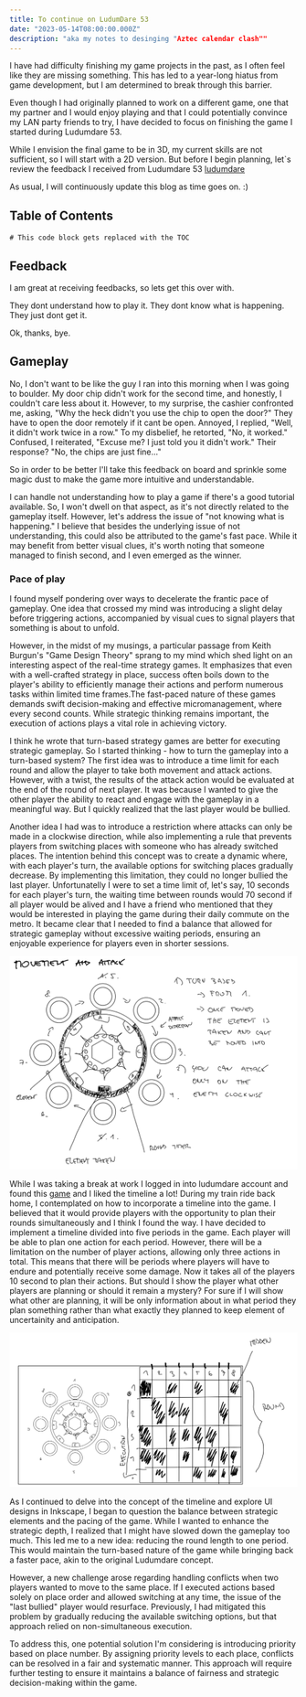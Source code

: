 ```yaml
---
title: To continue on LudumDare 53
date: "2023-05-14T08:00:00.000Z"
description: "aka my notes to desinging "Aztec calendar clash""
---
```


I have had difficulty finishing my game projects in the past, as I often feel like they are missing something. This has led to a year-long hiatus from game development, but I am determined to break through this barrier. 

Even though I had originally planned to work on a different game, one that my partner and I would enjoy playing and that I could potentially convince my LAN party friends to try, I have decided to focus on finishing the game I started during Ludumdare 53. 

While I envision the final game to be in 3D, my current skills are not sufficient, so I will start with a 2D version. But before I begin planning, let`s review the feedback I received from Ludumdare 53 [ludumdare](https://ldjam.com/events/ludum-dare/53/hungerztec-games "Ludumdare 53")

As usual, I will continuously update this blog as time goes on. :)

## Table of Contents

```toc
# This code block gets replaced with the TOC
```

## Feedback

I am great at receiving feedbacks, so lets get this over with.

They dont understand how to play it. They dont know what is happening. They just dont get it.

Ok, thanks, bye.


## Gameplay

No, I don't want to be like the guy I ran into this morning when I was going to boulder. My door chip didn't work for the second time, and honestly, 
I couldn't care less about it. However, to my surprise, the cashier confronted me, asking, "Why the heck didn't you use the chip to open the door?" 
They have to open the door remotely if it cant be open. Annoyed, I replied, "Well, it didn't work twice in a row." 
To my disbelief, he retorted, "No, it worked." Confused, I reiterated, "Excuse me? I just told you it didn't work." Their response? "No, the chips are just fine..."

So in order to be better I'll take this feedback on board and sprinkle some magic dust to make the game more intuitive and understandable. 

I can handle not understanding how to play a game if there's a good tutorial available. So, I won't dwell on that aspect, as it's not directly related to the gameplay itself. However, let's address the issue of "not knowing what is happening." 
I believe that besides the underlying issue of not understanding, this could also be attributed to the game's fast pace. While it may benefit from better visual clues, it's worth noting that someone managed to finish second, and I even emerged as the winner.

### Pace of play

I found myself pondering over ways to decelerate the frantic pace of gameplay. One idea that crossed my mind was introducing a slight delay before triggering actions, 
accompanied by visual cues to signal players that something is about to unfold. 

However, in the midst of my musings, a particular passage from Keith Burgun's "Game Design Theory" sprang to my mind which shed light on an interesting aspect of the real-time strategy games. It emphasizes that even with a well-crafted strategy in place, success often boils down to the player's ability to efficiently manage their actions and perform numerous tasks within limited time frames.The fast-paced nature of these games demands swift decision-making and effective micromanagement, where every second counts. While strategic thinking remains important, the execution of actions plays a vital role in achieving victory. 

I think he wrote that turn-based strategy games are better for executing strategic gameplay. So I started thinking - how to turn the gameplay into a turn-based system? The first idea was to introduce a time limit for each round and allow the player to take both movement and attack actions. However, with a twist, the results of the attack action would be evaluated at the end of the round of next player. It was because I wanted to give the other player the ability to react and engage with the gameplay in a meaningful way. But I quickly realized that the last player would be bullied.

Another idea I had was to introduce a restriction where attacks can only be made in a clockwise direction, while also implementing a rule that prevents players from switching places with someone who has already switched places. The intention behind this concept was to create a dynamic where, with each player's turn, the available options for switching places gradually decrease. By implementing this limitation, they could no longer bullied the last player. Unfortunatelly I were to set a time limit of, let's say, 10 seconds for each player's turn, the waiting time between rounds would 70 second if all player would be alived and I have a friend who mentioned that they would be interested in playing the game during their daily commute on the metro. It became clear that I needed to find a balance that allowed for strategic gameplay without excessive waiting periods, ensuring an enjoyable experience for players even in shorter sessions.

![PacePlan1](./PacePlan1.png "Clockwise attack idea")

While I was taking a break at work I logged in into ludumdare account and found this [game]( https://becher.itch.io/rpg-the-game-2 "game") and I liked the timeline a lot! During my train ride back home, I contemplated on how to incorporate a timeline into the game. I believed that it would provide players with the opportunity to plan their rounds simultaneously and I think I found the way. I have decided to implement a timeline divided into five periods in the game. Each player will be able to plan one action for each period. However, there will be a limitation on the number of player actions, allowing only three actions in total. This means that there will be periods where players will have to endure and potentially receive some damage. Now it takes all of the players 10 second to plan their actions. But should I show the player what other players are planning or should it remain a mystery? For sure if I will show what other are planning, it will be only information about in what period they plan something rather than what exactly they planned to keep element of uncertainity and anticipation.

![PacePlan2](./PacePlan2.png "Timeline idea")

As I continued to delve into the concept of the timeline and explore UI designs in Inkscape, I began to question the balance between strategic elements and the pacing of the game. While I wanted to enhance the strategic depth, I realized that I might have slowed down the gameplay too much. This led me to a new idea: reducing the round length to one period. This would maintain the turn-based nature of the game while bringing back a faster pace, akin to the original Ludumdare concept.

However, a new challenge arose regarding handling conflicts when two players wanted to move to the same place. If I executed actions based solely on place order and allowed switching at any time, the issue of the "last bullied" player would resurface. Previously, I had mitigated this problem by gradually reducing the available switching options, but that approach relied on non-simultaneous execution.

To address this, one potential solution I'm considering is introducing priority based on place number. By assigning priority levels to each place, conflicts can be resolved in a fair and systematic manner. This approach will require further testing to ensure it maintains a balance of fairness and strategic decision-making within the game.

